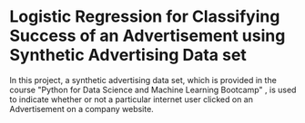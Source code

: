 #  Logistic Regression for Classifying Success of an Advertisement  using Synthetic Advertising Data set
In this project, a synthetic advertising data set, which is provided in the  course "Python for Data Science and Machine Learning Bootcamp" , is used to indicate whether or not a particular internet user clicked on an Advertisement on a company website. 
